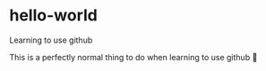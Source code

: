 # hello-world
Learning to use github

This is a perfectly normal thing to do when learning to use github 🚀
